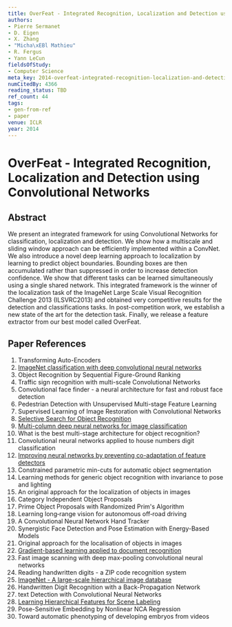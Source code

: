 ```yaml
---
title: OverFeat - Integrated Recognition, Localization and Detection using Convolutional Networks
authors:
- Pierre Sermanet
- D. Eigen
- X. Zhang
- "Micha\xEBl Mathieu"
- R. Fergus
- Yann LeCun
fieldsOfStudy:
- Computer Science
meta_key: 2014-overfeat-integrated-recognition-localization-and-detection-using-convolutional-networks
numCitedBy: 4366
reading_status: TBD
ref_count: 44
tags:
- gen-from-ref
- paper
venue: ICLR
year: 2014
---
```


# OverFeat - Integrated Recognition, Localization and Detection using Convolutional Networks

## Abstract

We present an integrated framework for using Convolutional Networks for classification, localization and detection. We show how a multiscale and sliding window approach can be efficiently implemented within a ConvNet. We also introduce a novel deep learning approach to localization by learning to predict object boundaries. Bounding boxes are then accumulated rather than suppressed in order to increase detection confidence. We show that different tasks can be learned simultaneously using a single shared network. This integrated framework is the winner of the localization task of the ImageNet Large Scale Visual Recognition Challenge 2013 (ILSVRC2013) and obtained very competitive results for the detection and classifications tasks. In post-competition work, we establish a new state of the art for the detection task. Finally, we release a feature extractor from our best model called OverFeat.

## Paper References

1. Transforming Auto-Encoders
2. [ImageNet classification with deep convolutional neural networks](2012-imagenet-classification-with-deep-convolutional-neural-networks)
3. Object Recognition by Sequential Figure-Ground Ranking
4. Traffic sign recognition with multi-scale Convolutional Networks
5. Convolutional face finder - a neural architecture for fast and robust face detection
6. Pedestrian Detection with Unsupervised Multi-stage Feature Learning
7. Supervised Learning of Image Restoration with Convolutional Networks
8. [Selective Search for Object Recognition](2013-selective-search-for-object-recognition)
9. [Multi-column deep neural networks for image classification](2012-multi-column-deep-neural-networks-for-image-classification)
10. What is the best multi-stage architecture for object recognition?
11. Convolutional neural networks applied to house numbers digit classification
12. [Improving neural networks by preventing co-adaptation of feature detectors](2012-improving-neural-networks-by-preventing-co-adaptation-of-feature-detectors)
13. Constrained parametric min-cuts for automatic object segmentation
14. Learning methods for generic object recognition with invariance to pose and lighting
15. An original approach for the localization of objects in images
16. Category Independent Object Proposals
17. Prime Object Proposals with Randomized Prim's Algorithm
18. Learning long‐range vision for autonomous off‐road driving
19. A Convolutional Neural Network Hand Tracker
20. Synergistic Face Detection and Pose Estimation with Energy-Based Models
21. Original approach for the localisation of objects in images
22. [Gradient-based learning applied to document recognition](1998-gradient-based-learning-applied-to-document-recognition)
23. Fast image scanning with deep max-pooling convolutional neural networks
24. Reading handwritten digits - a ZIP code recognition system
25. [ImageNet - A large-scale hierarchical image database](2009-imagenet-a-large-scale-hierarchical-image-database)
26. Handwritten Digit Recognition with a Back-Propagation Network
27. text Detection with Convolutional Neural Networks
28. [Learning Hierarchical Features for Scene Labeling](2013-learning-hierarchical-features-for-scene-labeling)
29. Pose-Sensitive Embedding by Nonlinear NCA Regression
30. Toward automatic phenotyping of developing embryos from videos
